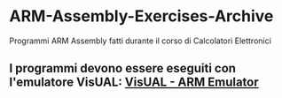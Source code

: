 # ARM-Assembly-Exercises-Archive
Programmi ARM Assembly fatti durante il corso di Calcolatori Elettronici

## I programmi devono essere eseguiti con l'emulatore VisUAL: [VisUAL - ARM Emulator](https://salmanarif.bitbucket.io/visual/)
